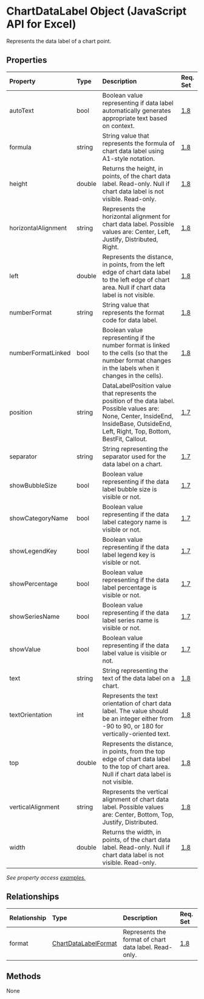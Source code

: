 # ChartDataLabel Object (JavaScript API for Excel)

Represents the data label of a chart point.

## Properties

| Property	   | Type	|Description| Req. Set|
|:---------------|:--------|:----------|:----|
|autoText|bool|Boolean value representing if data label automatically generates appropriate text based on context.|[1.8](../requirement-sets/excel-api-requirement-sets.md)|
|formula|string|String value that represents the formula of chart data label using A1-style notation.|[1.8](../requirement-sets/excel-api-requirement-sets.md)|
|height|double|Returns the height, in points, of the chart data label. Read-only. Null if chart data label is not visible. Read-only.|[1.8](../requirement-sets/excel-api-requirement-sets.md)|
|horizontalAlignment|string|Represents the horizontal alignment for chart data label. Possible values are: Center, Left, Justify, Distributed, Right.|[1.8](../requirement-sets/excel-api-requirement-sets.md)|
|left|double|Represents the distance, in points, from the left edge of chart data label to the left edge of chart area. Null if chart data label is not visible.|[1.8](../requirement-sets/excel-api-requirement-sets.md)|
|numberFormat|string|String value that represents the format code for data label.|[1.8](../requirement-sets/excel-api-requirement-sets.md)|
|numberFormatLinked|bool|Boolean value representing if the number format is linked to the cells (so that the number format changes in the labels when it changes in the cells).|[1.8](../requirement-sets/excel-api-requirement-sets.md)|
|position|string|DataLabelPosition value that represents the position of the data label. Possible values are: None, Center, InsideEnd, InsideBase, OutsideEnd, Left, Right, Top, Bottom, BestFit, Callout.|[1.7](../requirement-sets/excel-api-requirement-sets.md)|
|separator|string|String representing the separator used for the data label on a chart.|[1.7](../requirement-sets/excel-api-requirement-sets.md)|
|showBubbleSize|bool|Boolean value representing if the data label bubble size is visible or not.|[1.7](../requirement-sets/excel-api-requirement-sets.md)|
|showCategoryName|bool|Boolean value representing if the data label category name is visible or not.|[1.7](../requirement-sets/excel-api-requirement-sets.md)|
|showLegendKey|bool|Boolean value representing if the data label legend key is visible or not.|[1.7](../requirement-sets/excel-api-requirement-sets.md)|
|showPercentage|bool|Boolean value representing if the data label percentage is visible or not.|[1.7](../requirement-sets/excel-api-requirement-sets.md)|
|showSeriesName|bool|Boolean value representing if the data label series name is visible or not.|[1.7](../requirement-sets/excel-api-requirement-sets.md)|
|showValue|bool|Boolean value representing if the data label value is visible or not.|[1.7](../requirement-sets/excel-api-requirement-sets.md)|
|text|string|String representing the text of the data label on a chart.|[1.8](../requirement-sets/excel-api-requirement-sets.md)|
|textOrientation|int|Represents the text orientation of chart data label. The value should be an integer either from -90 to 90, or 180 for vertically-oriented text.|[1.8](../requirement-sets/excel-api-requirement-sets.md)|
|top|double|Represents the distance, in points, from the top edge of chart data label to the top of chart area. Null if chart data label is not visible.|[1.8](../requirement-sets/excel-api-requirement-sets.md)|
|verticalAlignment|string|Represents the vertical alignment of chart data label. Possible values are: Center, Bottom, Top, Justify, Distributed.|[1.8](../requirement-sets/excel-api-requirement-sets.md)|
|width|double|Returns the width, in points, of the chart data label. Read-only. Null if chart data label is not visible. Read-only.|[1.8](../requirement-sets/excel-api-requirement-sets.md)|

_See property access [examples.](#property-access-examples)_

## Relationships
| Relationship | Type	|Description| Req. Set|
|:---------------|:--------|:----------|:----|
|format|[ChartDataLabelFormat](chartdatalabelformat.md)|Represents the format of chart data label. Read-only.|[1.8](../requirement-sets/excel-api-requirement-sets.md)|

## Methods
None

